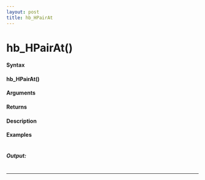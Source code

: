 ```yaml
---
layout: post
title: hb_HPairAt
---
```


# hb_HPairAt()


#### Syntax

#### hb_HPairAt()

#### Arguments

#### Returns

#### Description

#### Examples

```

```

##### Output:

```

```

---